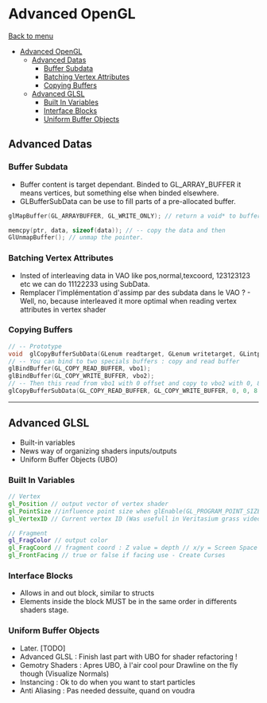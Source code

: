 # Advanced OpenGL

[Back to menu](/index.md)

- [Advanced OpenGL](#advanced-opengl)
  - [Advanced Datas](#advanced-datas)
    - [Buffer Subdata](#buffer-subdata)
    - [Batching Vertex Attributes](#batching-vertex-attributes)
    - [Copying Buffers](#copying-buffers)
  - [Advanced GLSL](#advanced-glsl)
    - [Built In Variables](#built-in-variables)
    - [Interface Blocks](#interface-blocks)
    - [Uniform Buffer Objects](#uniform-buffer-objects)

## Advanced Datas

### Buffer Subdata

- Buffer content is target dependant. Binded to GL_ARRAY_BUFFER it means vertices, but something else when binded elsewhere.
- GLBufferSubData can be use to fill parts of a pre-allocated buffer.
```cpp 
glMapBuffer(GL_ARRAYBUFFER, GL_WRITE_ONLY); // return a void* to buffer adress memory. (Usefull to load from file to GPU without stocking in temp memory)
``` 
```cpp 
memcpy(ptr, data, sizeof(data)); // -- copy the data and then
GlUnmapBuffer(); // unmap the pointer.
``` 

### Batching Vertex Attributes
- Insted of interleaving data in VAO like pos,normal,texcoord, 123123123 etc we can do 11122233 using SubData.
- Remplacer l'implémentation d'assimp par des subdata dans le VAO ? - Well, no, because interleaved it more optimal when reading vertex attributes in vertex shader

### Copying Buffers
```cpp 
// -- Prototype
void  glCopyBufferSubData(GLenum readtarget, GLenum writetarget, GLintptr readoffset, GLintptr writeoffset, GLsizeptr size);
// -- You can bind to two specials buffers : copy and read buffer
glBindBuffer(GL_COPY_READ_BUFFER, vbo1);
glBindBuffer(GL_COPY_WRITE_BUFFER, vbo2);
// -- Then this read from vbo1 with 0 offset and copy to vbo2 with 0, 8 * sizeof(float) datas !
glCopyBufferSubData(GL_COPY_READ_BUFFER, GL_COPY_WRITE_BUFFER, 0, 0, 8 * sizeof(float));
```
---



## Advanced GLSL

- Built-in variables
- News way of organizing shaders inputs/outputs
- Uniform Buffer Objects (UBO)

### Built In Variables
```glsl
// Vertex
gl_Position // output vector of vertex shader
gl_PointSize //influence point size when glEnable(GL_PROGRAM_POINT_SIZE); Fun and usefull for particles
gl_VertexID // Current vertex ID (Was usefull in Veritasium grass video)

// Fragment
gl_FragColor // output color
gl_FragCoord // fragment coord : Z value = depth // x/y = Screen Space Coordinates !
gl_FrontFacing // true or false if facing use - Create Curses
```
### Interface Blocks

- Allows in and out block, similar to structs
- Elements inside the block MUST be in the same order in differents shaders stage.

### Uniform Buffer Objects
- Later. [TODO]
- Advanced GLSL : Finish last part with UBO for shader refactoring !
- Gemotry Shaders : Apres UBO, à l'air cool pour Drawline on the fly though (Visualize Normals)
- Instancing : Ok to do when you want to start particles
- Anti Aliasing : Pas needed dessuite, quand on voudra
